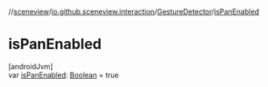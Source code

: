 //[sceneview](../../../index.md)/[io.github.sceneview.interaction](../index.md)/[GestureDetector](index.md)/[isPanEnabled](is-pan-enabled.md)

# isPanEnabled

[androidJvm]\
var [isPanEnabled](is-pan-enabled.md): [Boolean](https://kotlinlang.org/api/latest/jvm/stdlib/kotlin/-boolean/index.html) = true
